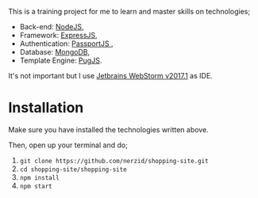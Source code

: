 This is a training project for me to learn and master skills on technologies;

- Back-end: [NodeJS](https://nodejs.org/en/), 
- Framework: [ExpressJS](https://expressjs.com/),  
- Authentication: [PassportJS ](http://www.passportjs.org/), 
- Database: [MongoDB](https://www.mongodb.com/),
- Template Engine: [PugJS](https://pugjs.org).

It's not important but I use [Jetbrains WebStorm v2017.1](https://www.jetbrains.com/webstorm/) as IDE.

# Installation
Make sure you have installed the technologies written above.

Then, open up your terminal and do;
1. `git clone https://github.com/nerzid/shopping-site.git`
2. `cd shopping-site/shopping-site`
3. `npm install`
4. `npm start`